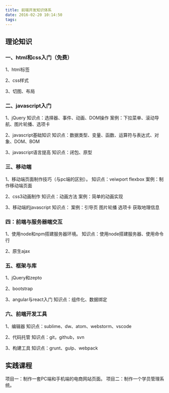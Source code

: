 ```yaml
---
title: 前端开发知识体系
date: 2016-02-20 10:14:50
tags:
---
```

## 理论知识

### 一、html和css入门（免费）
1、html标签

2、css样式

3、切图、布局

### 二、javascript入门

1、jQuery
知识点：选择器、事件、动画、DOM操作
案例：下拉菜单、滚动导航、图片轮播、选项卡

2、javascript基础知识
知识点：数据类型、变量、函数、运算符与表达式、对象、DOM、BOM

3、javascript语言提高
知识点：闭包、原型

### 三、移动端

1、移动端页面制作技巧（与pc端的区别）。
知识点：veiwport flexbox
案例：制作移动端页面

2、css3动画制作
知识点：动画方法
案例：简单的动画实现

3、移动端的javascript
知识点：
案例：引导页 图片轮播 选项卡 获取地理信息

### 四：前端与服务器端交互

1、使用node和npm搭建服务器环境。
知识点：使用node搭建服务器、使用命令行

2、原生ajax

### 五、框架与库

1、jQuery和zepto

2、bootstrap

3、angular与react入门
知识点：组件化、数据绑定

### 六、前端开发工具
1、编辑器
知识点：sublime、dw、atom、webstorm、vscode

2、代码托管
知识点：git，github，svn

3、构建工具
知识点：grunt、gulp、webpack

## 实践课程
项目一：制作一套PC端和手机端的电商网站页面。
项目二：制作一个学员管理系统。
